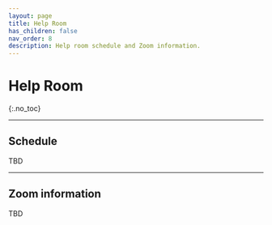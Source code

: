 ```yaml
---
layout: page
title: Help Room
has_children: false
nav_order: 8
description: Help room schedule and Zoom information.
---
```


# Help Room
{:.no_toc}

<!-- Weekly help room schedule and Zoom information. -->

---

## Schedule

TBD

<!-- Monday | 6:00pm to 8:00pm (EST)
Tuesday | 6:00pm to 8:00pm (EST)
Wednesday | 6:00pm to 8:00pm (EST)
Thursday | 6:00pm to 8:00pm (EST)
Friday | 6:00pm to 8:00pm (EST)

Help rooms are not offered during weekends or public holidays. -->

---

## Zoom information

TBD

<!-- [Zoom link](https://msu.zoom.us/j/97204068191)

* Meeting ID: 972 0406 8191
* Passcode: 250641 -->